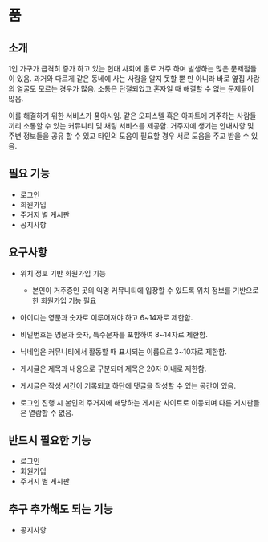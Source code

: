 # 품



## 소개

1인 가구가 급격히 증가 하고 있는 현대 사회에 홀로 거주 하며 발생하는 많은 문제점들이 있음. 과거와 다르게 같은 동네에 사는 사람을 알지 못할 뿐 만 아니라 바로 옆집 사람의 얼굴도 모르는 경우가 많음. 소통은 단절되었고 혼자일 때 해결할 수 없는 문제들이 많음.

이를 해결하기 위한 서비스가 품아시임. 같은 오피스텔 혹은 아파트에 거주하는 사람들끼리 소통할 수 있는 커뮤니티 및 채팅 서비스를 제공함. 거주지에 생기는 안내사항 및 주변 정보들을 공유 할 수 있고 타인의 도움이 필요할 경우 서로 도움을 주고 받을 수 있음.



## 필요 기능

* 로그인
* 회원가입
* 주거지 별 게시판
* 공지사항



## 요구사항

* 위치 정보 기반 회원가입 기능
  * 본인이 거주중인 곳의 익명 커뮤니티에 입장할 수 있도록 위치 정보를 기반으로한 회원가입 기능 필요
* 아이디는 영문과 숫자로 이루어져야 하고 6~14자로 제한함.
* 비밀번호는 영문과 숫자, 특수문자를 포함하여 8~14자로 제한함.
* 닉네임은 커뮤니티에서 활동할 때 표시되는 이름으로 3~10자로 제한함.

* 게시글은 제목과 내용으로 구분되며 제목은 20자 이내로 제한함.
* 게시글은 작성 시간이 기록되고 하단에 댓글을 작성할 수 있는 공간이 있음.
* 로그인 진행 시 본인의 주거지에 해당하는 게시판 사이트로 이동되며 다른 게시판들은 열람할 수 없음.



## 반드시 필요한 기능

* 로그인
* 회원가입
* 주거지 별 게시판



## 추구 추가해도 되는 기능

* 공지사항